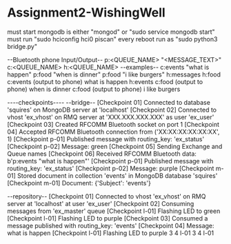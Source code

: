 # Assignment2-WishingWell
must start mongodb is either "mongod" or "sudo service mongodb start"
must run "sudo hciconfig hci0 piscan" every reboot
run as "sudo python3 bridge.py"


--Bluetooth phone Input/Output--
p:<QUEUE_NAME> "<MESSAGE_TEXT>"
c:<QUEUE_NAME>
h:<QUEUE_NAME>
--examples--
c:events "what is happen"
p:food "when is dinner"
p:food "i like burgers"
h:messages
h:food
c:events
(output to phone) what is happen
h:events
c:food
(output to phone) when is dinner
c:food
(output to phone) i like burgers

----checkpoints----
--bridge--
[Checkpoint 01] Connected to database 'squires' on MongoDB server at 'localhost'
[Checkpoint 02] Connected to vhost 'ex_vhost' on RMQ server at 'XXX.XXX.XXX.XXX' as user 'ex_user'
[Checkpoint 03] Created RFCOMM Bluetooth socket on port 1
[Checkpoint 04] Accepted RFCOMM Bluetooth connection from ('XX:XX:XX:XX:XX:XX', 1)
[Checkpoint p-01] Published message with routing_key: 'ex_status'
[Checkpoint p-02] Message: green
[Checkpoint 05] Sending Exchange and Queue names
[Checkpoint 06] Received RFCOMM Bluetooth data: b'p:events "what is happen"'
[Checkpoint p-01] Published message with routing_key: 'ex_status'
[Checkpoint p-02] Message: purple
[Checkpoint m-01] Stored document in collection 'events' in MongoDB database 'squires'
[Checkpoint m-01] Document: {'Subject': 'events'}

--repository--
[Checkpoint 01] Connected to vhost 'ex_vhost' on RMQ server at 'localhost' at user 'ex_user'
[Checkpoint 02] Consuming messages from 'ex_master' queue
[Checkpoint l-01] Flashing LED to green
[Checkpoint l-01] Flashing LED to purple
[Checkpoint 03] Consumed a message published with routing_key: 'events'
[Checkpoint 04] Message: what is happen
[Checkpoint l-01] Flashing LED to purple
3
4
l-01
3
4
l-01
